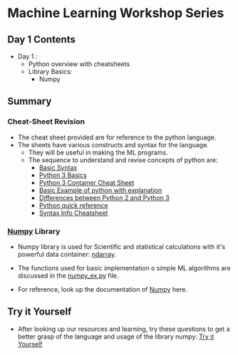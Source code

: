 # Machine Learning Workshop Series

## Day 1 Contents

* Day 1 :
  * Python overview with cheatsheets
  * Library Basics:
    * Numpy

## Summary

### Cheat-Sheet Revision

* The cheat sheet provided are for reference to the python language.
* The sheets have various constructs and syntax for the language.
  * They will be useful in making the ML programs.
  * The sequence to understand and revise concepts of python are:
    * [Basic Syntax](https://github.com/TechNeurons/ML-Workshop/blob/Day-1/Basic_Syntax.jpg)
    * [Python 3 Basics](https://github.com/TechNeurons/ML-Workshop/blob/Day-1/Python_3_Basics.png)
    * [Python 3 Container Cheat Sheet](https://github.com/TechNeurons/ML-Workshop/blob/Day-1/Python_3_Container_Cheat_Sheet.jpg)
    * [Basic Example of python with explanation](https://github.com/TechNeurons/ML-Workshop/blob/Day-1/Basic_Example_of_python_with_explanation.png)
    * [Differences between Python 2 and Python 3](https://github.com/TechNeurons/ML-Workshop/blob/Day-1/Differences_between_Python2_and_Python3.png)
    * [Python quick reference](https://github.com/TechNeurons/ML-Workshop/blob/Day-1/Python_quick_reference.jpg)
    * [Syntax Info Cheatsheet](https://github.com/TechNeurons/ML-Workshop/blob/Day-1/Syntax_Info_Cheatsheet.jpg)

### [Numpy](https://www.numpy.org/doc/1.17/reference/index.html) Library

* Numpy library is used for Scientific and statistical calculations with it's powerful data container: [ndarray](https://www.numpy.org/doc/1.17/reference/arrays.ndarray.html).

* The functions used for basic implementation o simple ML algorithms are discussed in the [numpy_ex.py](./numpy_ex.py) file.

* For reference, look up the documentation of [Numpy](https://www.numpy.org/doc/1.17/reference/index.html) here.

## Try it Yourself

* After looking up our resources and learning, try these questions to get a better grasp of the language and usage of the library numpy: [Try it Yourself](https://github.com/TechNeurons/ML-Workshop/blob/Day-1/Try-It-Yourself!/Try_it_yourself.txt)
